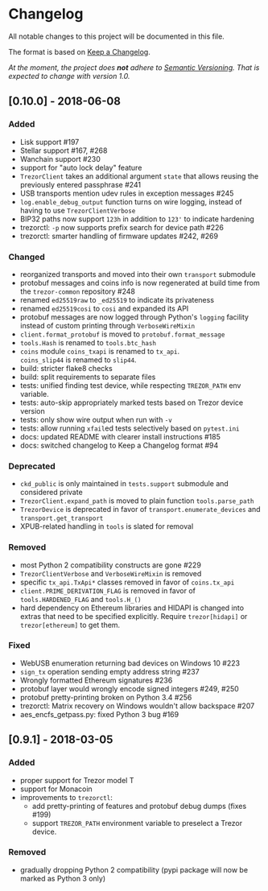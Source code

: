 # Changelog
All notable changes to this project will be documented in this file.

The format is based on [Keep a Changelog](http://keepachangelog.com/en/1.0.0/).

_At the moment, the project does __not__ adhere to [Semantic Versioning](http://semver.org/spec/v2.0.0.html). That is expected to change with version 1.0._


## [0.10.0] - 2018-06-08

### Added
- Lisk support #197
- Stellar support #167, #268
- Wanchain support #230
- support for "auto lock delay" feature
- `TrezorClient` takes an additional argument `state` that allows reusing the previously entered passphrase #241
- USB transports mention udev rules in exception messages #245
- `log.enable_debug_output` function turns on wire logging, instead of having to use `TrezorClientVerbose`
- BIP32 paths now support `123h` in addition to `123'` to indicate hardening
- trezorctl: `-p` now supports prefix search for device path #226
- trezorctl: smarter handling of firmware updates #242, #269

### Changed
- reorganized transports and moved into their own `transport` submodule
- protobuf messages and coins info is now regenerated at build time from the `trezor-common` repository #248
- renamed `ed25519raw` to `_ed25519` to indicate its privateness
- renamed `ed25519cosi` to `cosi` and expanded its API
- protobuf messages are now logged through Python's `logging` facility instead of custom printing through `VerboseWireMixin`
- `client.format_protobuf` is moved to `protobuf.format_message`
- `tools.Hash` is renamed to `tools.btc_hash`
- `coins` module `coins_txapi` is renamed to `tx_api`.  
  `coins_slip44` is renamed to `slip44`.
- build: stricter flake8 checks
- build: split requirements to separate files
- tests: unified finding test device, while respecting `TREZOR_PATH` env variable.
- tests: auto-skip appropriately marked tests based on Trezor device version
- tests: only show wire output when run with `-v`
- tests: allow running `xfail`ed tests selectively based on `pytest.ini`
- docs: updated README with clearer install instructions #185
- docs: switched changelog to Keep a Changelog format #94

### Deprecated
- `ckd_public` is only maintained in `tests.support` submodule and considered private
- `TrezorClient.expand_path` is moved to plain function `tools.parse_path`
- `TrezorDevice` is deprecated in favor of `transport.enumerate_devices` and `transport.get_transport`
- XPUB-related handling in `tools` is slated for removal

### Removed
- most Python 2 compatibility constructs are gone #229
- `TrezorClientVerbose` and `VerboseWireMixin` is removed
- specific `tx_api.TxApi*` classes removed in favor of `coins.tx_api`
- `client.PRIME_DERIVATION_FLAG` is removed in favor of `tools.HARDENED_FLAG` and `tools.H_()`
- hard dependency on Ethereum libraries and HIDAPI is changed into extras that need to be
  specified explicitly. Require `trezor[hidapi]` or `trezor[ethereum]` to get them.

### Fixed
- WebUSB enumeration returning bad devices on Windows 10 #223
- `sign_tx` operation sending empty address string #237
- Wrongly formatted Ethereum signatures #236
- protobuf layer would wrongly encode signed integers #249, #250
- protobuf pretty-printing broken on Python 3.4 #256
- trezorctl: Matrix recovery on Windows wouldn't allow backspace #207
- aes_encfs_getpass.py: fixed Python 3 bug #169


## [0.9.1] - 2018-03-05

### Added
- proper support for Trezor model T
- support for Monacoin
- improvements to `trezorctl`:
  - add pretty-printing of features and protobuf debug dumps (fixes #199)
  - support `TREZOR_PATH` environment variable to preselect a Trezor device.

### Removed
- gradually dropping Python 2 compatibility (pypi package will now be marked as Python 3 only)
